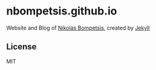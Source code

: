 # nbompetsis.github.io
Website and Blog of [Nikolas Bompetsis](https://www.linkedin.com/in/nikolas-bompetsis-b883b869), created by [Jekyll](https://jekyllrb.com)

## License
MIT

